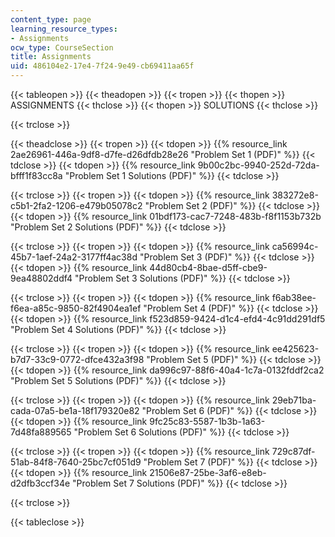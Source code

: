 ```yaml
---
content_type: page
learning_resource_types:
- Assignments
ocw_type: CourseSection
title: Assignments
uid: 486104e2-17e4-7f24-9e49-cb69411aa65f
---
```


  

{{< tableopen >}}
{{< theadopen >}}
{{< tropen >}}
{{< thopen >}}
ASSIGNMENTS
{{< thclose >}}
{{< thopen >}}
SOLUTIONS
{{< thclose >}}

{{< trclose >}}

{{< theadclose >}}
{{< tropen >}}
{{< tdopen >}}
{{% resource_link 2ae26961-446a-9df8-d7fe-d26dfdb28e26 "Problem Set 1 (PDF)" %}}
{{< tdclose >}}
{{< tdopen >}}
{{% resource_link 9b00c2bc-9940-252d-72da-bfff1f83cc8a "Problem Set 1 Solutions (PDF)" %}}
{{< tdclose >}}

{{< trclose >}}
{{< tropen >}}
{{< tdopen >}}
{{% resource_link 383272e8-c5b1-2fa2-1206-e479b05078c2 "Problem Set 2 (PDF)" %}}
{{< tdclose >}}
{{< tdopen >}}
{{% resource_link 01bdf173-cac7-7248-483b-f8f1153b732b "Problem Set 2 Solutions (PDF)" %}}
{{< tdclose >}}

{{< trclose >}}
{{< tropen >}}
{{< tdopen >}}
{{% resource_link ca56994c-45b7-1aef-24a2-3177ff4ac38d "Problem Set 3 (PDF)" %}}
{{< tdclose >}}
{{< tdopen >}}
{{% resource_link 44d80cb4-8bae-d5ff-cbe9-9ea48802ddf4 "Problem Set 3 Solutions (PDF)" %}}
{{< tdclose >}}

{{< trclose >}}
{{< tropen >}}
{{< tdopen >}}
{{% resource_link f6ab38ee-f6ea-a85c-9850-82f4904ea1ef "Problem Set 4 (PDF)" %}}
{{< tdclose >}}
{{< tdopen >}}
{{% resource_link f523d859-9424-d1c4-efd4-4c91dd291df5 "Problem Set 4 Solutions (PDF)" %}}
{{< tdclose >}}

{{< trclose >}}
{{< tropen >}}
{{< tdopen >}}
{{% resource_link ee425623-b7d7-33c9-0772-dfce432a3f98 "Problem Set 5 (PDF)" %}}
{{< tdclose >}}
{{< tdopen >}}
{{% resource_link da996c97-88f6-40a4-1c7a-0132fddf2ca2 "Problem Set 5 Solutions (PDF)" %}}
{{< tdclose >}}

{{< trclose >}}
{{< tropen >}}
{{< tdopen >}}
{{% resource_link 29eb71ba-cada-07a5-be1a-18f179320e82 "Problem Set 6 (PDF)" %}}
{{< tdclose >}}
{{< tdopen >}}
{{% resource_link 9fc25c83-5587-1b3b-1a63-7d48fa889565 "Problem Set 6 Solutions (PDF)" %}}
{{< tdclose >}}

{{< trclose >}}
{{< tropen >}}
{{< tdopen >}}
{{% resource_link 729c87df-51ab-84f8-7640-25bc7cf051d9 "Problem Set 7 (PDF)" %}}
{{< tdclose >}}
{{< tdopen >}}
{{% resource_link 21506e87-25be-3af6-e8eb-d2dfb3ccf34e "Problem Set 7 Solutions (PDF)" %}}
{{< tdclose >}}

{{< trclose >}}

{{< tableclose >}}